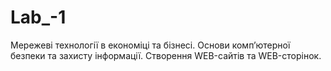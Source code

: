 # Lab_-1
Мережеві технології в економіці та бізнесі. Основи комп’ютерної безпеки та захисту інформації. Створення WEB-сайтів та WEB-сторінок.
